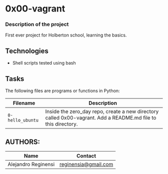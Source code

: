 # 0x00-vagrant

### Description of the project

First ever project for Holberton school, learning the basics.

## Technologies
* Shell scripts tested using bash

## Tasks
The following files are programs or functions in Python:

| Filename | Description |
| -------- | ----------- |
| `0-hello_ubuntu` | Inside the zero_day repo, create a new directory called 0x00-vagrant. Add a README.md file to this directory. |

## AUTHORS:

| Name | Contact |
| ---- | ------- |
| Alejandro Reginensi | reginensia@gmail.com |
